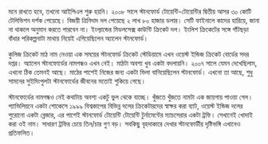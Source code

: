 মনে রাখতে হবে, তখনো আইপিএল শুরু হয়নি। ২০০৮ সালে স্টানফোর্ড টোয়েন্টি-টোয়েন্টির দ্বিতীয় আসর ৩০ কোটি টেলিভিশন দর্শক পেয়েছে। বিজয়ী ত্রিনিদাদ দল পেয়েছে ২ লাখ ৮০ হাজার ডলার। সেটি ফাইনালে কাদের হারিয়ে, জানা না থাকলে অনুমান করতে পারবেন না। ইংল্যান্ডের মিডলসেক্স কাউন্টি ক্রিকেট দল। ইংলিশ ক্রিকেটের সঙ্গে গাঁটছড়া বাঁধার পরিকল্পনাটা মাথায় নিয়েই এগিয়েছিলেন অ্যালেন স্টানফোর্ড।

কুলিজ ক্রিকেট মাঠ নাম নেওয়া এক সময়ের স্টানফোর্ড ক্রিকেট স্টেডিয়ামে এখন ওয়েস্ট ইন্ডিজ ক্রিকেট বোর্ডের সদর দপ্তর। অ্যালেন স্টানফোর্ডের নামগন্ধও এখন নেই। মাঠটা অবশ্য খুব একটা বদলায়নি। ২০০৭ সালে যেমন দেখেছিলাম, এখনো ঠিক তেমনই আছে। মাঠের পাশেই নিজের জন্য একটা ভিলা বানিয়েছিলেন স্টানফোর্ড। এখনো তা আছে, শুধু সামনের সুইমিংপুলটা স্টানফোর্ডের জীবনের মতোই শুকিয়ে গেছে।

স্টানফোর্ডের নামগন্ধও নেই কথাটায় অবশ্য একটু ভুল থেকে যাচ্ছে। খুঁজতে খুঁজতে নামটা এক জায়গায় পাওয়া গেল। প্যাভিলিয়নে একটা শোকেসে ১৯৯৯ বিশ্বকাপের বিভিন্ন দলের ক্রিকেটারদের স্বাক্ষর করা ব্যাট, ওয়েস্ট ইন্ডিজ দলের পুরোনো একটা ব্লেজার, এর পাশেই স্টানফোর্ড টোয়েন্টি টোয়েন্টি টুর্নামেন্টের ম্যাচসেরার একটা ট্রফি। সেখানেই খোদাই করা ওই নাম। সাধারণ ট্রফির চেয়ে তিন/চার গুণ বড়। সবকিছু বৃহদাকারে দেখার স্টানফোর্ডীয় দৃষ্টিভঙ্গি এখানেও প্রতিফলিত।
